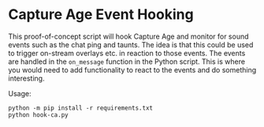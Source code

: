 # Capture Age Event Hooking

This proof-of-concept script will hook Capture Age and monitor for sound events such as the chat ping and taunts.
The idea is that this could be used to trigger on-stream overlays etc. in reaction to those events.
The events are handled in the `on_message` function in the Python script. This is where you would need to add functionality to react to the events and do something interesting.

Usage:
```
python -m pip install -r requirements.txt
python hook-ca.py
```
